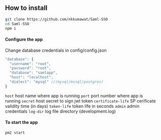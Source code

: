 ## How to install
```bash
git clone https://github.com/nkkumawat/Saml-SSO
cd Saml-SSO
npm i
```
#### Configure the app
Change database credentials in config/config.json
```js
"database": {
  "username": "root", 
  "password": "root",
  "database": "samlapp",
  "host": "localhost",
  "dialect": "mysql" //(mysql/mssql/postgres)
}
```

<code>host</code> host name where app is running
<code>port</code> port number where app is running
<code>secret</code> host secret to sign jwt token
<code>certificate-life</code> SP cerificate validity time (in days)
<code>token-life</code> token life in seconds
<code>admin</code> admin credentials
<code>log-dir</code> log file directory (development.log)


#### To start the app
```bash
pm2 start
```

